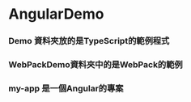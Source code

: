 # AngularDemo
### Demo 資料夾放的是TypeScript的範例程式
### WebPackDemo資料夾中的是WebPack的範例
### my-app 是一個Angular的專案
